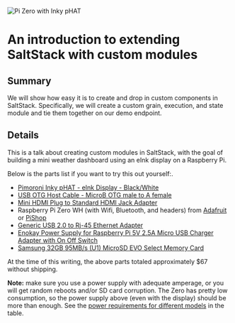 
![Pi Zero with Inky pHAT](https://secure.meetupstatic.com/photos/event/2/5/b/9/highres_477729657.jpeg)

# An introduction to extending SaltStack with custom modules

## Summary
We will show how easy it is to create and drop in custom components in SaltStack. Specifically, we will create a custom grain, execution, and state module and tie them together on our demo endpoint.

## Details

This is a talk about creating custom modules in SaltStack, with the goal of building a mini weather dashboard using an eInk display on a Raspberry Pi.

Below is the parts list if you want to try this out yourself:.

 * [Pimoroni Inky pHAT - eInk Display - Black/White](https://www.adafruit.com/product/3934)
 * [USB OTG Host Cable - MicroB OTG male to A female](https://www.adafruit.com/product/1099)
 * [Mini HDMI Plug to Standard HDMI Jack Adapter](https://www.adafruit.com/product/2819)
 * Raspberry Pi Zero WH (with Wifi, Bluetooth, and headers) from [Adafruit](https://www.adafruit.com/product/3708) or [PiShop](https://www.pishop.us/product/raspberry-pi-zero-wireless-wh-pre-soldered-header/)
 * [Generic USB 2.0 to Rj-45 Ethernet Adapter](https://www.amazon.com/gp/product/B003DR070U/ref=ppx_yo_dt_b_asin_title_o01_s00?ie=UTF8&psc=1)
 * [Enokay Power Supply for Raspberry Pi 5V 2.5A Micro USB Charger Adapter with On Off Switch](https://www.amazon.com/gp/product/B01MZX466R/ref=ppx_yo_dt_b_asin_title_o02_s00?ie=UTF8&psc=1)
 * [Samsung 32GB 95MB/s (U1) MicroSD EVO Select Memory Card](https://www.amazon.com/gp/product/B06XWN9Q99/ref=ppx_yo_dt_b_asin_title_o03_s00?ie=UTF8&psc=1)

At the time of this writing, the above parts totaled approximately $67 without shipping.

**Note:** make sure you use a power supply with adequate amperage, or you will get random reboots and/or SD card corruption. The Zero has pretty low consumption, so the power supply above (even with the display) should be more than enough. See the [power requirements for different models](https://www.raspberrypi.org/documentation/faqs/#pi-power) in the table.

